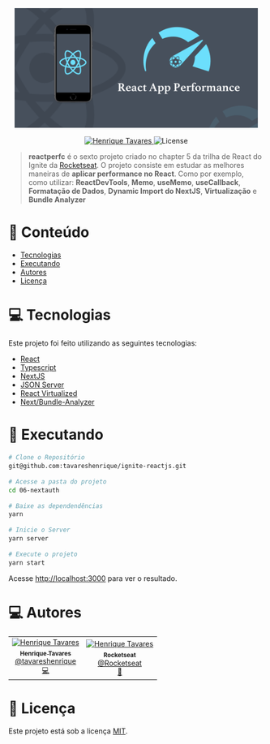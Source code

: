 <p align="center">
   <img src="https://raw.githubusercontent.com/tavareshenrique/ignite-reactjs/main/06-perfreact/src/assets/previews/appImg.png" alt="NextAuth" width="480"/>
</p>

<p align="center">
   <a href="https://www.linkedin.com/in/tavareshenrique/">
      <img alt="Henrique Tavares" src="https://img.shields.io/badge/-Henrique Tavares-6CDFFC?style=flat&logo=Linkedin&logoColor=white" />
   </a>

  <img alt="License" src="https://img.shields.io/badge/license-MIT-6CDFFC">
</p>

> **reactperfc** é o sexto projeto criado no chapter 5 da trilha de React do Ignite da [Rocketseat](https://github.com/Rocketseat). O projeto consiste em estudar as melhores maneiras de **aplicar performance no React**. Como por exemplo, como utilizar: **ReactDevTools**, **Memo**, **useMemo**, **useCallback**, **Formatação de Dados**, **Dynamic Import do NextJS**, **Virtualização** e **Bundle Analyzer**

# :pushpin: Conteúdo

- [Tecnologias](#computer-tecnologias)
- [Executando](#construction_worker-executando)
- [Autores](#computer-autores)
- [Licença](#closed_book-licença)

# :computer: Tecnologias

Este projeto foi feito utilizando as seguintes tecnologias:

- [React](https://reactjs.org/)
- [Typescript](https://www.typescriptlang.org/)
- [NextJS](https://nextjs.org/)
- [JSON Server](https://github.com/typicode/json-server)
- [React Virtualized](https://github.com/bvaughn/react-virtualized)
- [Next/Bundle-Analyzer](https://www.npmjs.com/package/@next/bundle-analyzer)

# :construction_worker: Executando

```bash
# Clone o Repositório
git@github.com:tavareshenrique/ignite-reactjs.git
```

```bash
# Acesse a pasta do projeto
cd 06-nextauth
```

```bash
# Baixe as dependendências
yarn
```

```bash
# Inicie o Server
yarn server
```

```bash
# Execute o projeto
yarn start
```

Acesse <http://localhost:3000> para ver o resultado.

# :computer: Autores

<table>
  <tr>
    <td align="center">
      <a href="http://github.com/tavareshenrique/">
        <img src="https://avatars1.githubusercontent.com/u/27022914?v=4" width="100px;" alt="Henrique Tavares"/>
        <br />
        <sub>
          <b>Henrique Tavares</b>
        </sub>
       </a>
       <br />
       <a href="https://www.linkedin.com/in/tavareshenrique/" title="Linkedin">@tavareshenrique</a>
       <br />
       <a href="https://github.com/tavareshenrique/fastfeet-api/commits?author=tavareshenrique" title="Code">💻</a>
    </td>
    <td align="center">
      <a href="http://github.com/tavareshenrique/">
        <img src="https://avatars0.githubusercontent.com/u/28929274?s=200&v=4" width="100px;" alt="Henrique Tavares"/>
        <br />
        <sub>
          <b>Rocketseat</b>
        </sub>
       </a>
       <br />
       <a href="https://github.com/Rocketseat" title="Linkedin">@Rocketseat</a>
       <br />
       <a href="https://github.com/tavareshenrique/fastfeet-api/commits?author=tavareshenrique" title="Creators">🚀</a>
    </td>
  </tr>
</table>

# :closed_book: Licença

Este projeto está sob a licença [MIT](./LICENSE).
